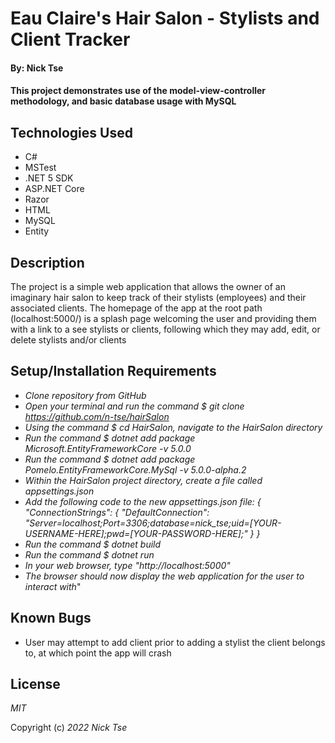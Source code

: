 # Eau Claire's Hair Salon - Stylists and Client Tracker

#### By: Nick Tse

#### This project demonstrates use of the model-view-controller methodology, and basic database usage with MySQL

## Technologies Used

* C#
* MSTest
* .NET 5 SDK
* ASP.NET Core
* Razor
* HTML
* MySQL
* Entity


## Description 

The project is a simple web application that allows the owner of an imaginary hair salon to keep track of their stylists (employees) and their associated clients. The homepage of the app at the root path (localhost:5000/) is a splash page welcoming the user and providing them with a link to a see stylists or clients, following which they may add, edit, or delete stylists and/or clients

## Setup/Installation Requirements

* _Clone repository from GitHub_
* _Open your terminal and run the command $ git clone https://github.com/n-tse/hairSalon_
* _Using the command $ cd HairSalon, navigate to the HairSalon directory_
* _Run the command $ dotnet add package Microsoft.EntityFrameworkCore -v 5.0.0_
* _Run the command $ dotnet add package Pomelo.EntityFrameworkCore.MySql -v 5.0.0-alpha.2_
* _Within the HairSalon project directory, create a file called appsettings.json_
* _Add the following code to the new appsettings.json file: 
  {
    "ConnectionStrings": {
        "DefaultConnection": "Server=localhost;Port=3306;database=nick_tse;uid=[YOUR-USERNAME-HERE];pwd=[YOUR-PASSWORD-HERE];"
    }
  }_
* _Run the command $ dotnet build_
* _Run the command $ dotnet run_
* _In your web browser, type "http://localhost:5000"_
* _The browser should now display the web application for the user to interact with_"

## Known Bugs

* User may attempt to add client prior to adding a stylist the client belongs to, at which point the app will crash

## License

_MIT_

Copyright (c) _2022_ _Nick Tse_